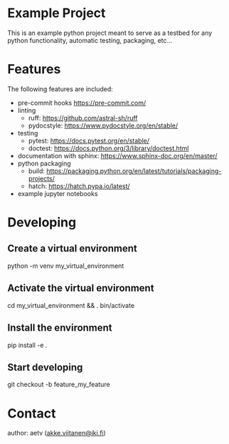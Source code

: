 # Example Project

This is an example python project meant to serve as a testbed for any python
functionality, automatic testing, packaging, etc...

# Features

The following features are included:

- pre-commit hooks https://pre-commit.com/
- linting
  - ruff: https://github.com/astral-sh/ruff
  - pydocstyle: https://www.pydocstyle.org/en/stable/
- testing
  - pytest: https://docs.pytest.org/en/stable/
  - doctest: https://docs.python.org/3/library/doctest.html
- documentation with sphinx: https://www.sphinx-doc.org/en/master/
- python packaging
  - build: https://packaging.python.org/en/latest/tutorials/packaging-projects/
  - hatch: https://hatch.pypa.io/latest/
- example jupyter notebooks

# Developing

## Create a virtual environment

  python -m venv my_virtual_environment

## Activate the virtual environment

  cd my_virtual_environment && . bin/activate

## Install the environment

  pip install -e .

## Start developing

  git checkout -b feature_my_feature

# Contact

author: aetv (akke.viitanen@iki.fi)
